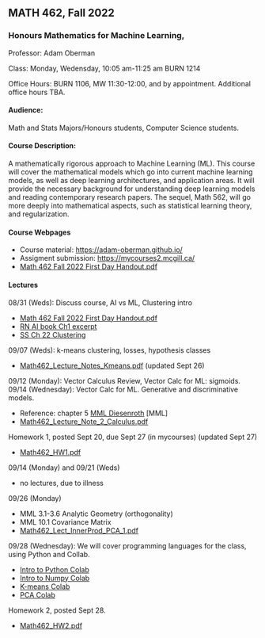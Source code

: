 ## MATH 462, Fall 2022
### Honours Mathematics for Machine Learning,

Professor: Adam Oberman

Class: Monday, Wedensday, 10:05 am-11:25 am BURN 1214

Office Hours: BURN 1106, MW 11:30-12:00, and by appointment. Additional office hours TBA.

#### Audience: 

Math and Stats Majors/Honours students, Computer Science students.

#### Course Description:

A mathematically rigorous approach to Machine Learning (ML).  This course will cover the mathematical models which go into current machine learning models, as well as deep learning architectures, and application areas.  It will provide the necessary background for   understanding deep learning models and reading contemporary research papers. The sequel, Math 562, will go more deeply into mathematical aspects, such as statistical learning theory, and regularization.   

#### Course Webpages

- Course material:  https://adam-oberman.github.io/  
- Assigment submission: https://mycourses2.mcgill.ca/ 
- [Math 462 Fall 2022 First Day Handout.pdf](https://github.com/adam-oberman/adam-oberman.github.io/files/9455747/Math.462.Fall.2022.First.Day.Handout.pdf)

#### Lectures
08/31 (Weds): Discuss course, AI vs ML, Clustering intro
  - [Math 462 Fall 2022 First Day Handout.pdf](https://github.com/adam-oberman/adam-oberman.github.io/files/9455747/Math.462.Fall.2022.First.Day.Handout.pdf)
  - [RN AI book Ch1 excerpt](https://github.com/adam-oberman/adam-oberman.github.io/files/9461998/RN.AI.book.Ch1.excerpt.pdf)
  - [SS Ch 22 Clustering](https://github.com/adam-oberman/adam-oberman.github.io/files/9462001/SS.Ch.22.pdf)
 
09/07 (Weds): k-means clustering, losses, hypothesis classes

- [Math462_Lecture_Notes_Kmeans.pdf](https://github.com/adam-oberman/adam-oberman.github.io/files/9648112/Math462_Lecture_Notes_Kmeans.pdf)  (updated Sept 26)


09/12 (Monday): Vector Calculus Review, Vector Calc for ML: sigmoids.
09/14 (Wednesday): Vector Calc for ML. Generative and discriminative models.
- Reference: chapter 5 [MML Diesenroth](https://mml-book.github.io/) [MML] 
- [Math462_Lecture_Note_2_Calculus.pdf](https://github.com/adam-oberman/adam-oberman.github.io/files/9560277/Math462_Lecture_Note_2_Calculus.pdf)

Homework 1, posted Sept 20, due Sept 27 (in mycourses)  (updated Sept 27)
- [Math462_HW1.pdf](https://github.com/adam-oberman/adam-oberman.github.io/files/9656684/Math462_HW1.pdf)

09/14 (Monday) and 09/21 (Weds)
- no lectures, due to illness

09/26 (Monday)
- MML 3.1-3.6 Analytic Geometry (orthogonality)
- MML 10.1 Covariance Matrix 
- [Math462_Lect_InnerProd_PCA_1.pdf](https://github.com/adam-oberman/adam-oberman.github.io/files/9659691/Math462_Lect_InnerProd_PCA_1.pdf)

09/28 (Wednesday): We will cover programming languages for the class, using Python and Collab.
- [Intro to Python Colab](https://colab.research.google.com/drive/1i5JbthN7UX8N14IjYBMdBiPW5M44cQUt?usp=sharing)
- [Intro to Numpy Colab](https://colab.research.google.com/drive/17kradohn-30zmf_VvWHv2g0QguXeenIj?usp=sharing)
- [K-means Colab](https://colab.research.google.com/drive/1w_uBtxKdBcAIZN51qxtIh99mnUJ1SNiI)
- [PCA Colab](https://colab.research.google.com/drive/1MjaWPqB9-sQSI9r_Egj9Cu1AhBX276eU?usp=sharing)

Homework 2, posted Sept 28.
- [Math462_HW2.pdf](https://github.com/adam-oberman/adam-oberman.github.io/files/9667401/Math462_HW2.pdf)


